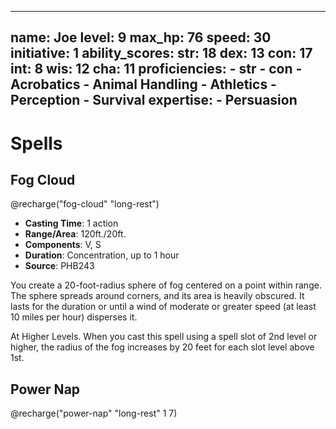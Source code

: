 ----
name: Joe
level: 9
max_hp: 76
speed: 30
initiative: 1
ability_scores:
    str: 18
    dex: 13
    con: 17
    int: 8
    wis: 12
    cha: 11
proficiencies:
    - str
    - con
    - Acrobatics
    - Animal Handling
    - Athletics
    - Perception
    - Survival
expertise:
    - Persuasion
----

# Spells

## Fog Cloud
@recharge("fog-cloud" "long-rest")

* **Casting Time**: 1 action
* **Range/Area**: 120ft./20ft.
* **Components**: V, S
* **Duration**: Concentration, up to 1 hour
* **Source**: PHB243

You create a 20-foot-radius sphere of fog centered on a point within range. The sphere spreads around corners, and its area is heavily obscured. It lasts for the duration or until a wind of moderate or greater speed (at least 10 miles per hour) disperses it.

At Higher Levels. When you cast this spell using a spell slot of 2nd level or higher, the radius of the fog increases by 20 feet for each slot level above 1st.

## Power Nap
@recharge("power-nap" "long-rest" 1 7)
